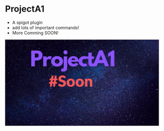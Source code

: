 # ProjectA1
* A spigot plugin
* add lots of important commands!
* More Comming SOON!

![t](https://github.com/DevAvan/ProjectA1/blob/master/images/ProjectA1.png)
